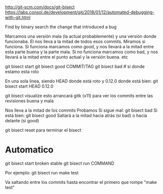 http://git-scm.com/docs/git-bisect
https://labs.consol.de/development/git/2018/01/12/automated-debugging-with-git.html

Find by binary search the change that introduced a bug


Marcamos una versión mala (la actual probablemente) y una versión donde funcionaba.
El nos lleva a la mitad de todos esos commits.
Miramos si funciona.
Si funciona marcamos como good, y nos llevará a la mitad entre esta parte buena y la parte mala.
Si no funciona marcamos como bad, y nos llevará a la mitad entre el punto actual y la versión buena.
etc

git bisect start
git bisect good COMMIT/TAG
git bisect bad # si donde estamo esta roto

En una sola linea, siendo HEAD donde está roto y 0.12.0 donde está bien:
git bisect start HEAD 0.12.0

git bisect visualize
  esto arrancará gitk (x11) para ver los commits entre las revisiones buena y mala

Nos lleva a la mitad de los commits
Probamos
Si sigue mal: git bisect bad
Si está bien: git bisect good
Saltará a la mitad hacia atrás (si bad) o hacia delante (si good)

git bisect reset
  para terminar el bisect


# Automatico
git bisect start broken stable
git bisect run COMMAND

Por ejemplo:
git bisect run make test

Va saltando entre los commits hasta encontrar el primero que rompe "make test"
